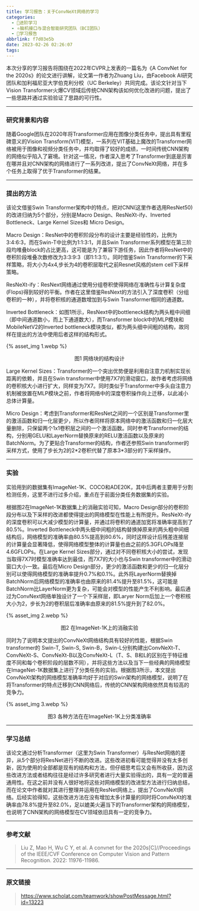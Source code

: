 ```yaml
---
title: 学习报告：关于ConvNeXt网络的学习
categories:
  - 🌙进阶学习
  - ⭐脑机接口与混合智能研究团队（BCI团队）
  - 💫学习报告
abbrlink: f7d03e5b
date: 2023-02-26 02:26:07
tags:
---
```


本次分享的学习报告将围绕在2022年CVPR上发表的一篇名为《A ConvNet for the 2020s》的论文进行讲解，论文第一作者为Zhuang Liu，由Facebook AI研究团队和加利福尼亚大学伯克利分校（UC Berkeley）共同完成。该论文针对当下Vision Transformer火爆CV领域后传统CNN架构该如何优化改进的问题，提出了一些思路并通过实验验证了思路的可行性。

<!--more-->

***

### 研究背景和内容

随着Google团队在2020年将Transformer应用在图像分类任务中，提出具有里程碑意义的Vision Transform(VIT)模型，一系列在VIT基础上魔改的Transformer网络被用于图像和视频分类任务中，并均取得了较好的成绩，一时间传统CNN架构的网络似乎陷入了窘境。针对这一情况，作者深入思考了Transformer到底是厉害在哪并且对CNN架构的网络进行了一系列改进，提出了ConvNeXt网络，并在多个任务上取得了优于Transformer的结果。

***

### 提出的方法

该论文借鉴Swin Transformer架构中的特点，把对CNN(这里作者选用ResNet50)的改进归纳为5个部分，分别是Macro Design、ResNeXt-ify、Inverted Bottleneck、Large Kernel Sizes和 Micro Design。

Macro Design：ResNet中的卷积阶段分布的设计主要是经验性的，比例为3:4:6:3，而在Swin-T中比例为1:1:3:1，并且Swin Transformer系列模型在第三阶段均堆叠block的占比更高，这可能是为了兼容下游任务，因此作者将ResNet中的卷积阶段堆叠次数修改为3:3:9:3（即1:1:3:1）。同时借鉴Swin Transformer的下采样策略，将大小为4x4,步长为4的卷积层取代之前Resnet风格的stem cell下采样策略。

ResNeXt-ify：ResNext网络通过使用分组卷积使得网络在准确性与计算复杂度(Flops)得到较好的平衡。作者在这里借鉴ResNext的方法引入了深度卷积（分组卷积的一种），并将卷积核的通道数增加到与Swin Transformer相同的通道数。

Inverted Bottleneck：如图1所示，ResNext中的bottleneck结构为两头粗中间细（即中间通道数小，而上下通道数大），而Transformer block中的MLP模块和MobileNetV2的Inverted bottleneck模块类似，都为两头细中间粗的结构，故同样在提出的方法中使用后者这样的结构形式。

{% asset_img 1.webp %}
<div align='center'>图1 网络块的结构设计</div>

Large Kernel Sizes：Transformer的一个突出优势便是利用自注意力机制实现长距离的依赖，并且在Swin transformer中使用7X7的滑动窗口，故作者考虑将网络的卷积核大小进行扩大，同样变为7X7。同时类似于Transformer中多头自注意力机制被放置在MLP模块之前，作者将网络中的深度卷积操作向上迁移，以此减小总体计算量。

Micro Design：考虑到Transformer和ResNet之间的一个区别是Transformer里的激活函数和归一化层更少，所以作者同样将原本网络中的激活函数和归一化层大量删除，只保留两个1x1卷积层之间的一个激活函数。同时参考Transformer的结构，分别用GELU和LayerNorm替换原来的RELU激活函数以及原来的BatchNorm。为了更贴合Transformer的结构，作者还参照Swin transformer的采样方式，使用了步长为2的2\*2卷积代替了原本3\*3部分的下采样操作。

***

### 实验

实验用到的数据集有ImageNet-1K、COCO和ADE20K，其中后两者主要用于分割检测任务，这里不进行过多介绍，重点在于前面分类任务数据集的实验。

根据图2在ImageNet-1K数据集上的消融实验可知，Macro Design部分的卷积阶段分布以及下采样的改进都使得提出的网络模型在性能上有所提升。ResNeXt-ify的深度卷积可以大减少模型的计算量，并通过将卷积的通道加宽将准确率提高到了80.5%。Inverted Bottleneck中两头细中间粗的结构替换掉原来的两头粗中间细结构后，网络模型的准确率由80.5%提高到80.6%，同时这样设计后残差连接层的计算量会显著降低，使得网络模型整体的计算量也由之前的5.3GFLOPs降至4.6GFLOPs。在Large Kernel Sizes部分，通过对不同卷积核大小的尝试，发现当取得7X7时模型准确率达到最佳，而7X7的大小也与Swin transformer中的滑动窗口大小一致。最后在Micro Design部分，更少的激活函数和更少的归一化层分别可以使得网络模型的准确率提升0.7%和0.1%。此外将LayerNorm替换掉BatchNorm后网络模型的准确率也由原来的81.4%提升至81.5%，这可能是BatchNorm比LayerNorm更为复杂，可能会对模型的性能产生不利影响。最后通过为ConvNext网络单独设计了一个下采样层，即Laryer Norm后加上一个卷积核大小为2，步长为2的卷积层后准确率由原来的81.5%提升到了82.0%。

{% asset_img 2.webp %}
<div align='center'>图2 在ImageNet-1K上的消融实验</div>

同时为了说明本文提出的ConvNeXt网络结构具有较好的性能，根据Swin transformer的 Swin-T, Swin-S, Swin-B，Swin-L分别构建出ConvNeXt-T、ConvNeXt-S、ConvNeXt-B以及ConvNeXt-L（T、S、B和L的区别在于特征维度不同和每个卷积阶段的层数不同），并将这些方法以及当下一些经典的网络模型在ImageNet-1K数据集上进行了分类任务的实验。根据图3所示，本文提出ConvNeXt架构的网络模型准确率均好于对应的Swin架构的网络模型，说明了在将Transformer的特点迁移到CNN网络后，传统的CNN架构网络依然具有较高的竞争力。

{% asset_img 3.webp %}
<div align='center'>图3 各种方法在在ImageNet-1K上分类准确率</div>

***

### 学习总结

该论文通过分析Transformer（这里为Swin Transformer）与ResNet网络的差异，从5个部分将ResNet进行不断的改进。这些改进初看可能觉得并没有太多创新，因为使用的全部都是现有的结构和方法，但仔细思考后又会有所收获，因为这些改进方法或者结构往往是经过许多研究者进行大量实验得出的，具有一定的普遍通用性。在这之前并没有人很好地将这些对网络模型的改进型方法进行归纳总结，而在论文中作者就对其进行整理并运用在ResNet网络上，提出了ConvNeXt网络。后经实验得知，这些改进方法在没有增加太多计算量的同时将ConvNeXt的准确率由78.8%提升至82.0%，足以媲美火遍当下的Transformer架构的网络模型，也说明了CNN架构的网络模型在CV领域依旧具有一定的竞争力。

***

### 参考文献

> Liu Z, Mao H, Wu C Y, et al. A convnet for the 2020s[C]//Proceedings of the IEEE/CVF Conference on Computer Vision and Pattern Recognition. 2022: 11976-11986.

***

### 原文链接

> <https://www.scholat.com/teamwork/showPostMessage.html?id=13223>
